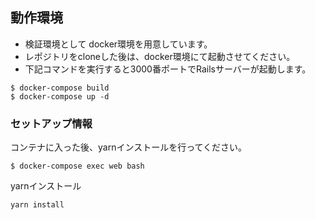 ## 動作環境

+ 検証環境として docker環境を用意しています。
+ レポジトリをcloneした後は、docker環境にて起動させてください。
+ 下記コマンドを実行すると3000番ポートでRailsサーバーが起動します。
```
$ docker-compose build
$ docker-compose up -d
```

### セットアップ情報
コンテナに入った後、yarnインストールを行ってください。
```
$ docker-compose exec web bash
```

yarnインストール
```
yarn install
```
